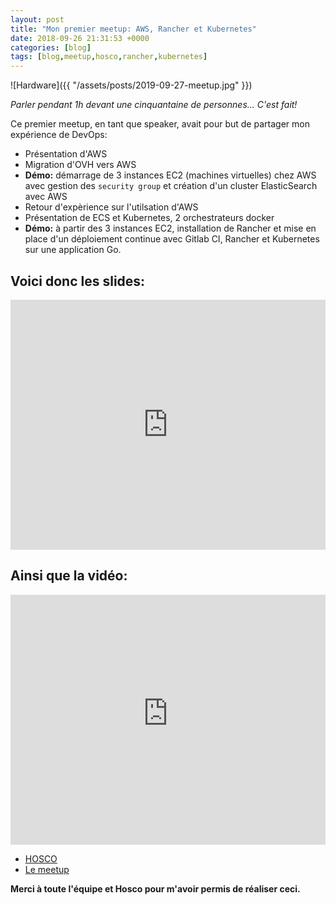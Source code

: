 ```yaml
---
layout: post
title: "Mon premier meetup: AWS, Rancher et Kubernetes"
date: 2018-09-26 21:31:53 +0000
categories: [blog]
tags: [blog,meetup,hosco,rancher,kubernetes]
---
```

![Hardware]({{ "/assets/posts/2019-09-27-meetup.jpg" }})

*Parler pendant 1h devant une cinquantaine de personnes... C'est fait!*

Ce premier meetup, en tant que speaker, avait pour but de partager mon expérience de DevOps:

* Présentation d'AWS
* Migration d'OVH vers AWS
* **Démo:** démarrage de 3 instances EC2 (machines virtuelles) chez AWS avec gestion des `security group` et création d'un cluster ElasticSearch avec AWS
* Retour d'expèrience sur l'utilsation d'AWS
* Présentation de ECS et Kubernetes, 2 orchestrateurs docker
* **Démo:** à partir des 3 instances EC2, installation de Rancher et mise en place d'un déploiement continue avec Gitlab CI, Rancher et Kubernetes sur une application Go.

## Voici donc les slides:

<embed src="https://cdn.hosco.com/tech/HOSCO-Meetup-20180927-A-Tech-Journey.pdf" width="100%" height="400px" />

## Ainsi que la vidéo:

<iframe width="100%" height="400px" src="https://s3.eu-central-1.amazonaws.com/hosco-cdn/tech/meetup-2018-09-27.m4v" frameborder="0" allowfullscreen></iframe>

* [HOSCO](https://www.hosco.com/)
* [Le meetup](https://www.meetup.com/SRE-DevOps-Hosco-A-tech-Journey-to-Rancher-Kubernetes/events/254270399/)

**Merci à toute l'équipe et Hosco pour m'avoir permis de réaliser ceci.**
